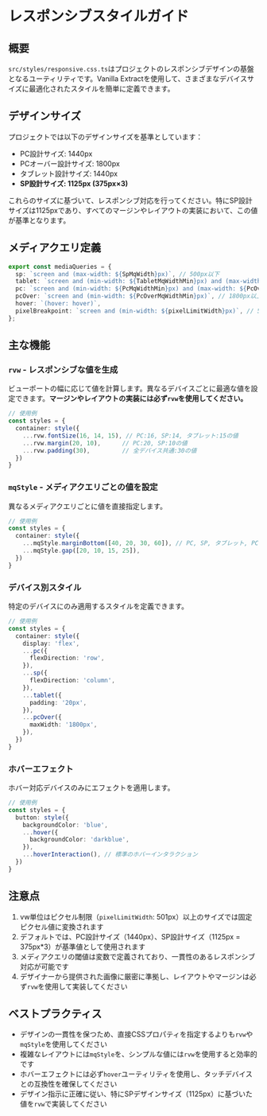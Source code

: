 # レスポンシブスタイルガイド

## 概要

`src/styles/responsive.css.ts`はプロジェクトのレスポンシブデザインの基盤となるユーティリティです。Vanilla Extractを使用して、さまざまなデバイスサイズに最適化されたスタイルを簡単に定義できます。

## デザインサイズ

プロジェクトでは以下のデザインサイズを基準としています：

- PC設計サイズ: 1440px
- PCオーバー設計サイズ: 1800px
- タブレット設計サイズ: 1440px
- **SP設計サイズ: 1125px (375px×3)**

これらのサイズに基づいて、レスポンシブ対応を行ってください。特にSP設計サイズは1125pxであり、すべてのマージンやレイアウトの実装において、この値が基準となります。

## メディアクエリ定義

```typescript
export const mediaQueries = {
  sp: `screen and (max-width: ${SpMqWidth}px)`, // 500px以下
  tablet: `screen and (min-width: ${TabletMqWidthMin}px) and (max-width: ${PcMqWidthMax - 1}px)`, // 768px-1799px
  pc: `screen and (min-width: ${PcMqWidthMin}px) and (max-width: ${PcOverMqWidthMin - 1}px)`, // 768px-1799px
  pcOver: `screen and (min-width: ${PcOverMqWidthMin}px)`, // 1800px以上
  hover: `(hover: hover)`,
  pixelBreakpoint: `screen and (min-width: ${pixelLimitWidth}px)`, // 501px以上
};
```

## 主な機能

### `rvw` - レスポンシブな値を生成

ビューポートの幅に応じて値を計算します。異なるデバイスごとに最適な値を設定できます。**マージンやレイアウトの実装には必ず`rvw`を使用してください。**

```typescript
// 使用例
const styles = {
  container: style({
    ...rvw.fontSize(16, 14, 15), // PC:16, SP:14, タブレット:15の値
    ...rvw.margin(20, 10),      // PC:20, SP:10の値
    ...rvw.padding(30),         // 全デバイス共通:30の値
  })
}
```

### `mqStyle` - メディアクエリごとの値を設定

異なるメディアクエリごとに値を直接指定します。

```typescript
// 使用例
const styles = {
  container: style({
    ...mqStyle.marginBottom([40, 20, 30, 60]), // PC, SP, タブレット, PCオーバーの順
    ...mqStyle.gap([20, 10, 15, 25]),
  })
}
```

### デバイス別スタイル

特定のデバイスにのみ適用するスタイルを定義できます。

```typescript
// 使用例
const styles = {
  container: style({
    display: 'flex',
    ...pc({
      flexDirection: 'row',
    }),
    ...sp({
      flexDirection: 'column',
    }),
    ...tablet({
      padding: '20px',
    }),
    ...pcOver({
      maxWidth: '1800px',
    }),
  })
}
```

### ホバーエフェクト

ホバー対応デバイスのみにエフェクトを適用します。

```typescript
// 使用例
const styles = {
  button: style({
    backgroundColor: 'blue',
    ...hover({
      backgroundColor: 'darkblue',
    }),
    ...hoverInteraction(), // 標準のホバーインタラクション
  })
}
```

## 注意点

1. vw単位はピクセル制限（`pixelLimitWidth`: 501px）以上のサイズでは固定ピクセル値に変換されます
2. デフォルトでは、PC設計サイズ（1440px）、SP設計サイズ（1125px = 375px*3）が基準値として使用されます
3. メディアクエリの閾値は変数で定義されており、一貫性のあるレスポンシブ対応が可能です
4. デザイナーから提供された画像に厳密に準拠し、レイアウトやマージンは必ず`rvw`を使用して実装してください

## ベストプラクティス

- デザインの一貫性を保つため、直接CSSプロパティを指定するよりも`rvw`や`mqStyle`を使用してください
- 複雑なレイアウトには`mqStyle`を、シンプルな値には`rvw`を使用すると効率的です
- ホバーエフェクトには必ず`hover`ユーティリティを使用し、タッチデバイスとの互換性を確保してください
- デザイン指示に正確に従い、特にSPデザインサイズ（1125px）に基づいた値を`rvw`で実装してください 